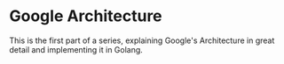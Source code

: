 # Google Architecture

This is the first part of a series, explaining Google's Architecture in great detail and implementing it in Golang.

